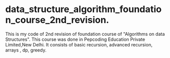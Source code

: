 # data_structure_algorithm_foundation_course_2nd_revision.
This is my code of 2nd revision of foundation course of "Algorithms on data Structures".
This course was done in Pepcoding Education Private Limited,New Delhi. 
It consists of basic recursion, advanced recursion, arrays , dp, greedy.
